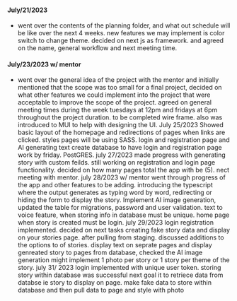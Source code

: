  #### July/21/2023
- went over the contents of the planning folder, and what out schedule will be like over the next 4 weeks. new features we may implement is color switch to change theme. decided on next js as framework. and agreed on the name, general workflow and next meeting time.
  
#### July/23/2023 w/ mentor
- went over the general idea of the project with the mentor and initially mentioned that the scope was too small for a final project, decided on what other features we could implement into the project that were acceptable to improve the scope of the project. agreed on general meeting times during the week tuesdays at 12pm and fridays at 6pm throughout the project duration. to be completed wire frame. also was introduced to MUI to help with designing the UI.
July 25/2023
Showed basic layout of the homepage and redirections of pages when links are clicked. styles pages will be using SASS. login and registration page and AI generating text create database to have login and registration page work by friday. PostGRES.
july 27/2023
made progress with generating story with custom feilds. still working on registration and login page functionality. decided on how many pages total the app with be (5). nect meeting with mentor. 
july 28/2023 w/ mentor 
went through progress of the app and other features to be adding.
introducing the typescript where the output generates as typing word by word, redirecting or hiding the form to display the story. Implement AI image generation, updated the table for migrations, password and user validation. text to voice feature, when storing info in database must be unique. home page when story is created must be login. 
july 29/2023
login registration implemented. decided on next tasks creating fake story data and display on your stories page. after pulling from staging. discussed additions to the options to of stories. display text on seprate pages and display genreated story to pages from database, checked the AI image generation might implement 1 photo per story or 1 story per theme of the story. 
july 31/ 2023
login implemented with unique user token. storing story within database was successful next goal it to retriece data from databse ie story to display on page. make fake data to store within database and then pull data to page and style with photo